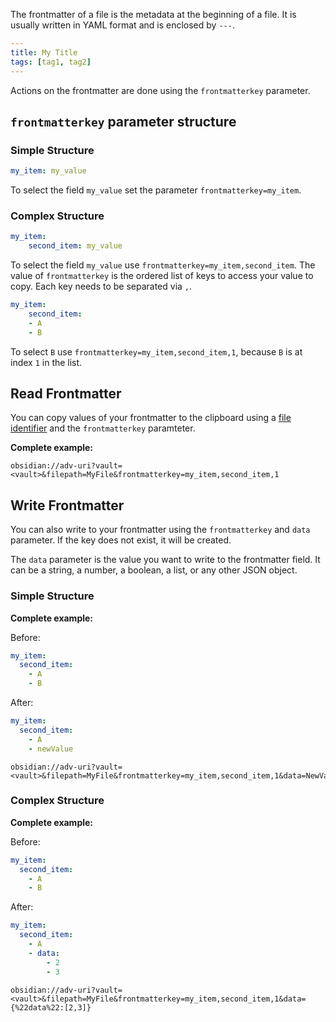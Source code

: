 The frontmatter of a file is the metadata at the beginning of a file. It is usually written in YAML format and is enclosed by `---`.

```yaml
---
title: My Title
tags: [tag1, tag2]
---
```

Actions on the frontmatter are done using the `frontmatterkey` parameter.

## `frontmatterkey` parameter structure

### Simple Structure
```yaml
my_item: my_value
```

To select the field `my_value` set the parameter `frontmatterkey=my_item`.

### Complex Structure
```yaml
my_item:
    second_item: my_value
```
To select the field `my_value` use `frontmatterkey=my_item,second_item`.  The value of `frontmatterkey` is the ordered list of keys to access your value to copy. Each key needs to be separated via `,`.

```yaml
my_item:
    second_item:
    - A
    - B
```
To select `B` use `frontmatterkey=my_item,second_item,1`, because `B` is at index `1` in the list.


## Read Frontmatter

You can copy values of your frontmatter to the clipboard using a [file identifier](File%20identifiers.md) and the `frontmatterkey` paramteter.

**Complete example:**
```
obsidian://adv-uri?vault=<vault>&filepath=MyFile&frontmatterkey=my_item,second_item,1
```

## Write Frontmatter

You can also write to your frontmatter using the `frontmatterkey` and `data` parameter. If the key does not exist, it will be created.

The `data` parameter is the value you want to write to the frontmatter field. It can be a string, a number, a boolean, a list, or any other JSON object.

### Simple Structure

**Complete example:**

Before:

```yaml
my_item:
  second_item:
    - A
    - B
```

After:

```yaml
my_item:
  second_item:
    - A
    - newValue
```

```
obsidian://adv-uri?vault=<vault>&filepath=MyFile&frontmatterkey=my_item,second_item,1&data=NewValue
```

### Complex Structure

**Complete example:**

Before:

```yaml
my_item:
  second_item:
    - A
    - B
```

After:

```yaml
my_item:
  second_item:
    - A
    - data:
        - 2
        - 3
```

```
obsidian://adv-uri?vault=<vault>&filepath=MyFile&frontmatterkey=my_item,second_item,1&data={%22data%22:[2,3]}
```

